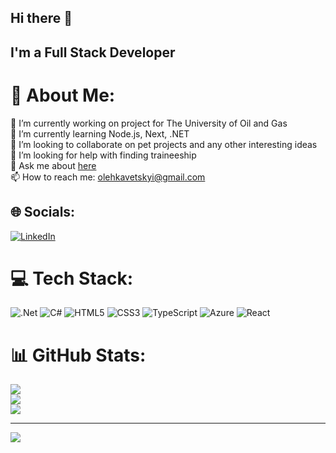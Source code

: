 ## Hi there 👋

## I'm a Full Stack Developer

# 💫 About Me:
🔭 I’m currently working on project for The University of Oil and Gas<br>🌱 I’m currently learning Node.js, Next, .NET<br>👯 I’m looking to collaborate on pet projects and any other interesting ideas<br>🤔 I’m looking for help with finding traineeship<br>💬 Ask me about [here](https://github.com/olehkavetskyi/olehkavetskyi/issues)<br>📫 How to reach me: olehkavetskyi@gmail.com


## 🌐 Socials:
[![LinkedIn](https://img.shields.io/badge/LinkedIn-%230077B5.svg?logo=linkedin&logoColor=white)](https://linkedin.com/in/oleh-kavetskyi) 

# 💻 Tech Stack:
![.Net](https://img.shields.io/badge/.NET-5C2D91?style=for-the-badge&logo=.net&logoColor=white)
![C#](https://img.shields.io/badge/c%23-%23239120.svg?style=for-the-badge&logo=csharp&logoColor=white) 
![HTML5](https://img.shields.io/badge/html5-%23E34F26.svg?style=for-the-badge&logo=html5&logoColor=white) 
![CSS3](https://img.shields.io/badge/css3-%231572B6.svg?style=for-the-badge&logo=css3&logoColor=white) 
![TypeScript](https://img.shields.io/badge/typescript-%23007ACC.svg?style=for-the-badge&logo=typescript&logoColor=white) 
![Azure](https://img.shields.io/badge/azure-%230072C6.svg?style=for-the-badge&logo=microsoftazure&logoColor=white) 
![React](https://img.shields.io/badge/react-%2320232a.svg?style=for-the-badge&logo=react&logoColor=%2361DAFB)
# 📊 GitHub Stats:
![](https://github-readme-stats.vercel.app/api?username=olehkavetskyi&theme=dark&hide_border=false&include_all_commits=false&count_private=false)<br/>
![](https://github-readme-streak-stats.herokuapp.com/?user=olehkavetskyi&theme=dark&hide_border=false)<br/>
![](https://github-readme-stats.vercel.app/api/top-langs/?username=olehkavetskyi&theme=dark&hide_border=false&include_all_commits=false&count_private=false&layout=compact)

---
[![](https://visitcount.itsvg.in/api?id=olehkavetskyi&icon=0&color=0)](https://visitcount.itsvg.in)
